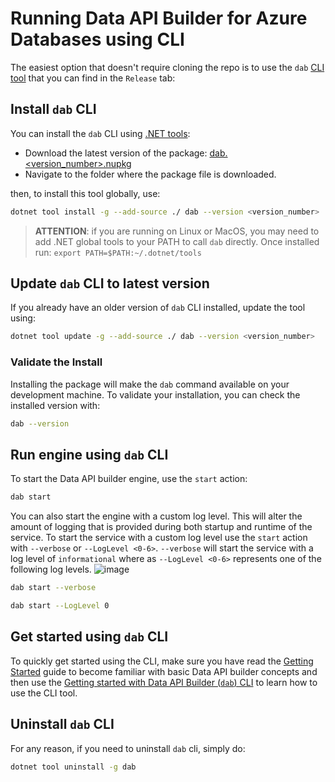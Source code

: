 # Running Data API Builder for Azure Databases using CLI

The easiest option that doesn't require cloning the repo is to use the `dab` [CLI tool](./dab-cli.md) that you can find in the `Release` tab:

## Install `dab` CLI

You can install the `dab` CLI using [.NET tools](https://learn.microsoft.com/dotnet/core/tools/global-tools):

- Download the latest version of the package: [dab.<version_number>.nupkg](https://github.com/Azure/data-api-builder/releases/)
- Navigate to the folder where the package file is downloaded.

then, to install this tool globally, use:

```bash
dotnet tool install -g --add-source ./ dab --version <version_number>
```

> **ATTENTION**: if you are running on Linux or MacOS, you may need to add .NET global tools to your PATH to call `dab` directly. Once installed run:
> `export PATH=$PATH:~/.dotnet/tools`

## Update `dab` CLI to latest version

If you already have an older version of `dab` CLI installed, update the tool using:

```bash
dotnet tool update -g --add-source ./ dab --version <version_number>
```

### Validate the Install

Installing the package will make the `dab` command available on your development machine. To validate your installation, you can check the installed version with:

```bash
dab --version
```

## Run engine using `dab` CLI

To start the Data API builder engine, use the `start` action:

```bash
dab start
```

You can also start the engine with a custom log level. This will alter the amount of logging that is provided during both startup and runtime of the service. To start the service with a custom log level use the `start` action with `--verbose` or `--LogLevel <0-6>`. `--verbose` will start the service with a log level of `informational` where as `--LogLevel <0-6>` represents one of the following log levels.
![image](https://user-images.githubusercontent.com/93220300/216731511-ea420ee8-3b52-4e1b-a052-87943b135be1.png)

```bash
dab start --verbose
```

```bash
dab start --LogLevel 0
```


## Get started using `dab` CLI

To quickly get started using the CLI, make sure you have read the [Getting Started](./getting-started/getting-started.md) guide to become familiar with basic Data API builder concepts and then use the [Getting started with Data API Builder (`dab`) CLI](./getting-started/getting-started-dab-cli.md) to learn how to use the CLI tool.

## Uninstall `dab` CLI

For any reason, if you need to uninstall `dab` cli, simply do:

```bash
dotnet tool uninstall -g dab
```
